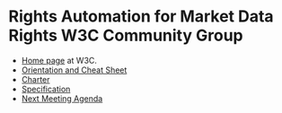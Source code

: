 # Rights Automation for Market Data Rights W3C Community Group

* [Home page](https://www.w3.org/community/md-odrl-profile) at W3C.
* [Orientation and Cheat Sheet](./orientation.md)
* [Charter](./CGCharter.html)
* [Specification](./md-odrl-profile.html)
* [Next Meeting Agenda](./agendas/md-odrl-profile-agenda-2020-04-29.md)